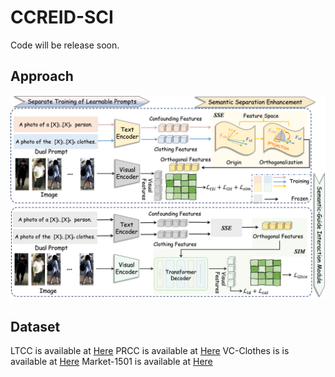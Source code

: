 # CCREID-SCI

 Code will be release soon.

## Approach
![](https://github.com/hxy-499/CCREID-SCI/blob/main/framework.png)

## Dataset
LTCC is available at [Here](https://naiq.github.io/LTCC_Perosn_ReID.html)
PRCC is available at [Here]([https://naiq.github.io/LTCC_Perosn_ReID.html](https://drive.google.com/file/d/1yTYawRm4ap3M-j0PjLQJ--xmZHseFDLz/view))
VC-Clothes is is available at [Here]([https://naiq.github.io/LTCC_Perosn_ReID.html](https://wanfb.github.io/dataset.html))
Market-1501 is available at [Here]([https://naiq.github.io/LTCC_Perosn_ReID.html](https://drive.google.com/file/d/0B8-rUzbwVRk0c054eEozWG9COHM/view?resourcekey=0-8nyl7K9_x37HlQm34MmrYQ))
